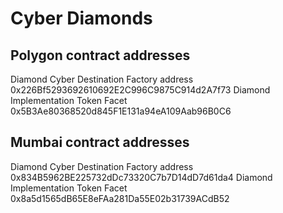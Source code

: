 # Cyber Diamonds

## Polygon contract addresses
Diamond Cyber Destination Factory address 0x226Bf5293692610692E2C996C9875C914d2A7f73
Diamond Implementation Token Facet 0x5B3Ae80368520d845F1E131a94eA109Aab96B0C6

## Mumbai contract addresses
Diamond Cyber Destination Factory address 0x834B5962BE225732dDc73320C7b7D14dD7d61da4
Diamond Implementation Token Facet 0x8a5d1565dB65E8eFAa281Da55E02b31739ACdB52